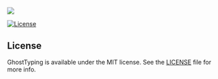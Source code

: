#

<img src="https://raw.githubusercontent.com/huynguyen-n/GhostTyping/master/meta/repo_banner.png"/>

[![License](https://img.shields.io/cocoapods/l/.svg?style=flat-square)](LICENSE)


## License

GhostTyping is available under the MIT license. See the [LICENSE](LICENSE) file for more info.